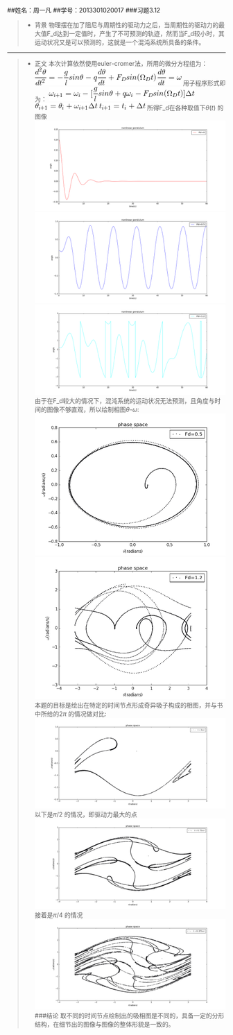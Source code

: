 ##姓名：周一凡
##学号：2013301020017
###习题3.12
> - 背景
物理摆在加了阻尼与周期性的驱动力之后，当周期性的驱动力的最大值F_d达到一定值时，产生了不可预测的轨迹，然而当F_d较小时，其运动状况又是可以预测的，这就是一个混沌系统所具备的条件。

---
> - 正文
本次计算依然使用euler-cromer法，所用的微分方程组为：
![](https://raw.githubusercontent.com/fxdhi/computationalphysics_N2013301020017/master/chapter3/gif.latex.3.12gif.gif)
![](https://raw.githubusercontent.com/fxdhi/computationalphysics_N2013301020017/master/chapter3/gif.latex.gif3.12.1.gif)
用子程序形式即为：
![enter image description here](https://raw.githubusercontent.com/fxdhi/computationalphysics_N2013301020017/master/chapter3/gif.latex3.12.2.gif)
![enter image description here](https://raw.githubusercontent.com/fxdhi/computationalphysics_N2013301020017/master/chapter3/gif.latex3.12.3.gif)
![enter image description here](https://raw.githubusercontent.com/fxdhi/computationalphysics_N2013301020017/master/chapter3/gif.latex3.12.4.gif)
所得F_d在各种取值下$\theta(t)$ 的图像
![](https://raw.githubusercontent.com/fxdhi/computationalphysics_N2013301020017/master/chapter3/exercise3.12.1.png)
![enter image description here](https://raw.githubusercontent.com/fxdhi/computationalphysics_N2013301020017/master/chapter3/exercise3.12.2.png)
![](https://raw.githubusercontent.com/fxdhi/computationalphysics_N2013301020017/master/chapter3/exercise3.12.3.png)
由于在F_d较大的情况下，混沌系统的运动状况无法预测，且角度与时间的图像不够直观，所以绘制相图$\theta$-$\omega$:
![enter image description here](https://raw.githubusercontent.com/fxdhi/computationalphysics_N2013301020017/master/chapter3/exercise3.12.4.png)
![enter image description here](https://raw.githubusercontent.com/fxdhi/computationalphysics_N2013301020017/master/chapter3/exercise3.12.5.png)
本题的目标是绘出在特定的时间节点形成奇异吸子构成的相图，并与书中所给的$2\pi$ 的情况做对比:
![enter image description here](https://raw.githubusercontent.com/fxdhi/computationalphysics_N2013301020017/master/chapter3/exercise3.12.6.png)
以下是$\pi/2$ 的情况，即驱动力最大的点
![enter image description here](https://raw.githubusercontent.com/fxdhi/computationalphysics_N2013301020017/master/chapter3/exercise3.12.7.png)
接着是$\pi/4$ 的情况
![enter image description here](https://github.com/fxdhi/computationalphysics_N2013301020017/blob/master/chapter3/exercise3.12.8.png?raw=true)
###结论
取不同的时间节点绘制出的吸相图是不同的，具备一定的分形结构，在细节出的图像与图像的整体形貌是一致的。

